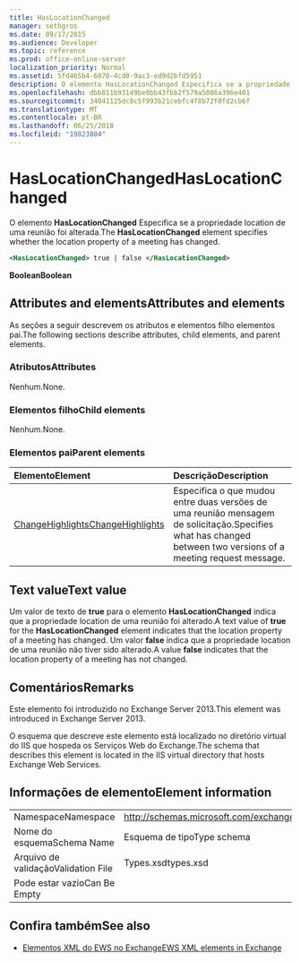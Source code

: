 ```yaml
---
title: HasLocationChanged
manager: sethgros
ms.date: 09/17/2015
ms.audience: Developer
ms.topic: reference
ms.prod: office-online-server
localization_priority: Normal
ms.assetid: 5fd465b4-6070-4cd0-9ac3-ed9d2bfd5951
description: O elemento HasLocationChanged Especifica se a propriedade location de uma reunião foi alterada.
ms.openlocfilehash: dbb811b93149be0bb43fbb2f579a5086a396e401
ms.sourcegitcommit: 34041125dc8c5f993b21cebfc4f8b72f0fd2cb6f
ms.translationtype: MT
ms.contentlocale: pt-BR
ms.lasthandoff: 06/25/2018
ms.locfileid: "19823804"
---
```

# <a name="haslocationchanged"></a><span data-ttu-id="61f0d-103">HasLocationChanged</span><span class="sxs-lookup"><span data-stu-id="61f0d-103">HasLocationChanged</span></span>

<span data-ttu-id="61f0d-104">O elemento **HasLocationChanged** Especifica se a propriedade location de uma reunião foi alterada.</span><span class="sxs-lookup"><span data-stu-id="61f0d-104">The **HasLocationChanged** element specifies whether the location property of a meeting has changed.</span></span> 
  
```XML
<HasLocationChanged> true | false </HasLocationChanged>
```

 <span data-ttu-id="61f0d-105">**Boolean**</span><span class="sxs-lookup"><span data-stu-id="61f0d-105">**Boolean**</span></span>
## <a name="attributes-and-elements"></a><span data-ttu-id="61f0d-106">Attributes and elements</span><span class="sxs-lookup"><span data-stu-id="61f0d-106">Attributes and elements</span></span>

<span data-ttu-id="61f0d-107">As seções a seguir descrevem os atributos e elementos filho elementos pai.</span><span class="sxs-lookup"><span data-stu-id="61f0d-107">The following sections describe attributes, child elements, and parent elements.</span></span>
  
### <a name="attributes"></a><span data-ttu-id="61f0d-108">Atributos</span><span class="sxs-lookup"><span data-stu-id="61f0d-108">Attributes</span></span>

<span data-ttu-id="61f0d-109">Nenhum.</span><span class="sxs-lookup"><span data-stu-id="61f0d-109">None.</span></span>
  
### <a name="child-elements"></a><span data-ttu-id="61f0d-110">Elementos filho</span><span class="sxs-lookup"><span data-stu-id="61f0d-110">Child elements</span></span>

<span data-ttu-id="61f0d-111">Nenhum.</span><span class="sxs-lookup"><span data-stu-id="61f0d-111">None.</span></span>
  
### <a name="parent-elements"></a><span data-ttu-id="61f0d-112">Elementos pai</span><span class="sxs-lookup"><span data-stu-id="61f0d-112">Parent elements</span></span>

|<span data-ttu-id="61f0d-113">**Elemento**</span><span class="sxs-lookup"><span data-stu-id="61f0d-113">**Element**</span></span>|<span data-ttu-id="61f0d-114">**Descrição**</span><span class="sxs-lookup"><span data-stu-id="61f0d-114">**Description**</span></span>|
|:-----|:-----|
|[<span data-ttu-id="61f0d-115">ChangeHighlights</span><span class="sxs-lookup"><span data-stu-id="61f0d-115">ChangeHighlights</span></span>](changehighlights.md) <br/> |<span data-ttu-id="61f0d-116">Especifica o que mudou entre duas versões de uma reunião mensagem de solicitação.</span><span class="sxs-lookup"><span data-stu-id="61f0d-116">Specifies what has changed between two versions of a meeting request message.</span></span>  <br/> |
   
## <a name="text-value"></a><span data-ttu-id="61f0d-117">Text value</span><span class="sxs-lookup"><span data-stu-id="61f0d-117">Text value</span></span>

<span data-ttu-id="61f0d-118">Um valor de texto de **true** para o elemento **HasLocationChanged** indica que a propriedade location de uma reunião foi alterado.</span><span class="sxs-lookup"><span data-stu-id="61f0d-118">A text value of **true** for the **HasLocationChanged** element indicates that the location property of a meeting has changed.</span></span> <span data-ttu-id="61f0d-119">Um valor **false** indica que a propriedade location de uma reunião não tiver sido alterado.</span><span class="sxs-lookup"><span data-stu-id="61f0d-119">A value **false** indicates that the location property of a meeting has not changed.</span></span> 
  
## <a name="remarks"></a><span data-ttu-id="61f0d-120">Comentários</span><span class="sxs-lookup"><span data-stu-id="61f0d-120">Remarks</span></span>

<span data-ttu-id="61f0d-121">Este elemento foi introduzido no Exchange Server 2013.</span><span class="sxs-lookup"><span data-stu-id="61f0d-121">This element was introduced in Exchange Server 2013.</span></span>
  
<span data-ttu-id="61f0d-122">O esquema que descreve este elemento está localizado no diretório virtual do IIS que hospeda os Serviços Web do Exchange.</span><span class="sxs-lookup"><span data-stu-id="61f0d-122">The schema that describes this element is located in the IIS virtual directory that hosts Exchange Web Services.</span></span>
  
## <a name="element-information"></a><span data-ttu-id="61f0d-123">Informações de elemento</span><span class="sxs-lookup"><span data-stu-id="61f0d-123">Element information</span></span>

|||
|:-----|:-----|
|<span data-ttu-id="61f0d-124">Namespace</span><span class="sxs-lookup"><span data-stu-id="61f0d-124">Namespace</span></span>  <br/> |http://schemas.microsoft.com/exchange/services/2006/types  <br/> |
|<span data-ttu-id="61f0d-125">Nome do esquema</span><span class="sxs-lookup"><span data-stu-id="61f0d-125">Schema Name</span></span>  <br/> |<span data-ttu-id="61f0d-126">Esquema de tipo</span><span class="sxs-lookup"><span data-stu-id="61f0d-126">Type schema</span></span>  <br/> |
|<span data-ttu-id="61f0d-127">Arquivo de validação</span><span class="sxs-lookup"><span data-stu-id="61f0d-127">Validation File</span></span>  <br/> |<span data-ttu-id="61f0d-128">Types.xsd</span><span class="sxs-lookup"><span data-stu-id="61f0d-128">types.xsd</span></span>  <br/> |
|<span data-ttu-id="61f0d-129">Pode estar vazio</span><span class="sxs-lookup"><span data-stu-id="61f0d-129">Can Be Empty</span></span>  <br/> ||
   
## <a name="see-also"></a><span data-ttu-id="61f0d-130">Confira também</span><span class="sxs-lookup"><span data-stu-id="61f0d-130">See also</span></span>



- [<span data-ttu-id="61f0d-131">Elementos XML do EWS no Exchange</span><span class="sxs-lookup"><span data-stu-id="61f0d-131">EWS XML elements in Exchange</span></span>](ews-xml-elements-in-exchange.md)


